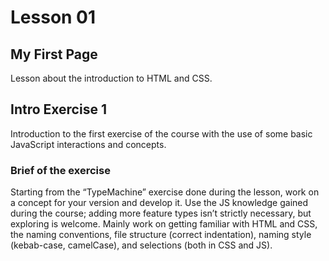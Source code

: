 # Lesson 01

## My First Page

Lesson about the introduction to HTML and CSS.

## Intro Exercise 1

Introduction to the first exercise of the course with the use of some basic JavaScript interactions and concepts.

### Brief of the exercise

Starting from the “TypeMachine” exercise done during the lesson, work on a concept for your version and develop it. Use the JS knowledge gained during the course; adding more feature types isn’t strictly necessary, but exploring is welcome. Mainly work on getting familiar with HTML and CSS, the naming conventions, file structure (correct indentation), naming style (kebab-case, camelCase), and selections (both in CSS and JS).